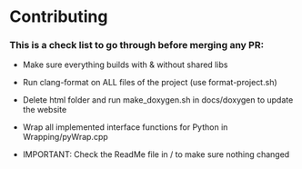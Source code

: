 # Contributing

### This is a check list to go through before merging any PR:

* Make sure everything builds with & without shared libs

* Run clang-format on ALL files of the project (use format-project.sh)

* Delete html folder and run make_doxygen.sh in docs/doxygen to update the website

* Wrap all implemented interface functions for Python in Wrapping/pyWrap.cpp

* IMPORTANT: Check the ReadMe file in / to make sure nothing changed
